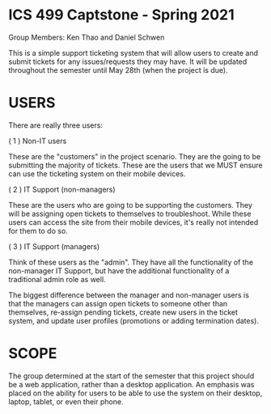# ICS 499 Captstone - Spring 2021
Group Members: Ken Thao and Daniel Schwen

This is a simple support ticketing system that will allow users to create and
submit tickets for any issues/requests they may have. It will be updated 
throughout the semester until May 28th (when the project is due).

# USERS
There are really three users:

( 1 ) Non-IT users

These are the "customers" in the project scenario. They are the 
going to be submitting the majority of tickets. These are the users
that we MUST ensure can use the ticketing system on their mobile
devices.

( 2 ) IT Support (non-managers)

These are the users who are going to be supporting the customers. They
will be assigning open tickets to themselves to troubleshoot. While
these users can access the site from their mobile devices, it's really
not intended for them to do so.

( 3 ) IT Support (managers)

Think of these users as the "admin". They have all the functionality of
the non-manager IT Support, but have the additional functionality of a
traditional admin role as well. 

The biggest difference between the manager and non-manager users is that
the managers can assign open tickets to someone other than themselves, 
re-assign pending tickets, create new users in the ticket system, and 
update user profiles (promotions or adding termination dates).

# SCOPE
The group determined at the start of the semester that this project should be a 
web application, rather than a desktop application. An emphasis was placed on the 
ability for users to be able to use the system on their desktop, laptop, tablet, or 
even their phone.
